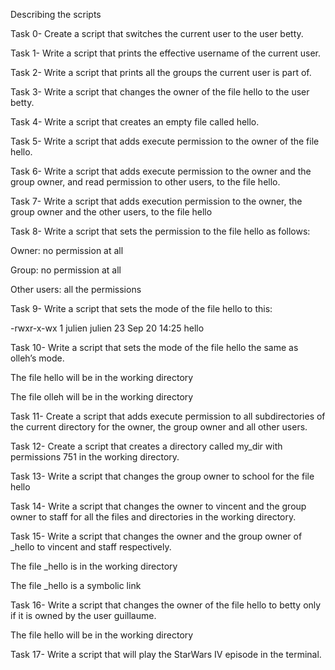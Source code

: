 Describing the scripts

Task 0- Create a script that switches the current user to the user betty.

Task 1- Write a script that prints the effective username of the current user.

Task 2- Write a script that prints all the groups the current user is part of.

Task 3- Write a script that changes the owner of the file hello to the user betty.

Task 4- Write a script that creates an empty file called hello.

Task 5- Write a script that adds execute permission to the owner of the file hello.

Task 6- Write a script that adds execute permission to the owner and the group owner, and read permission to other users, to the file hello.

Task 7- Write a script that adds execution permission to the owner, the group owner and the other users, to the file hello

Task 8- Write a script that sets the permission to the file hello as follows:



Owner: no permission at all

Group: no permission at all

Other users: all the permissions

Task 9- Write a script that sets the mode of the file hello to this:



-rwxr-x-wx 1 julien julien 23 Sep 20 14:25 hello

Task 10- Write a script that sets the mode of the file hello the same as olleh’s mode.



The file hello will be in the working directory

The file olleh will be in the working directory

Task 11- Create a script that adds execute permission to all subdirectories of the current directory for the owner, the group owner and all other users.

Task 12- Create a script that creates a directory called my_dir with permissions 751 in the working directory.

Task 13- Write a script that changes the group owner to school for the file hello

Task 14- Write a script that changes the owner to vincent and the group owner to staff for all the files and directories in the working directory.

Task 15- Write a script that changes the owner and the group owner of _hello to vincent and staff respectively.



The file _hello is in the working directory

The file _hello is a symbolic link

Task 16- Write a script that changes the owner of the file hello to betty only if it is owned by the user guillaume.



The file hello will be in the working directory

Task 17- Write a script that will play the StarWars IV episode in the terminal.
